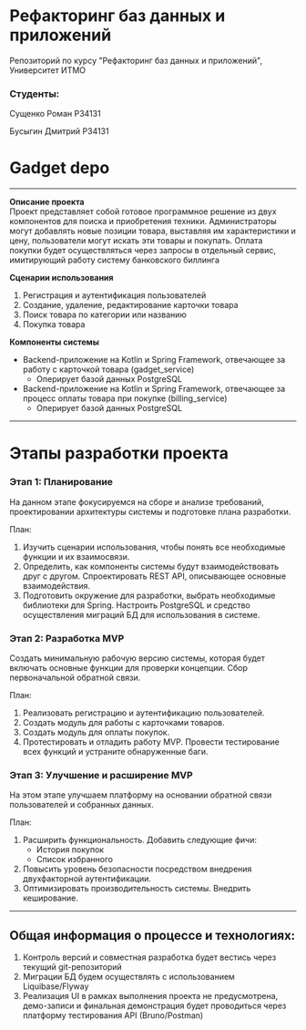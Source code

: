 # Рефакторинг баз данных и приложений
Репозиторий по курсу "Рефакторинг баз данных и приложений", Университет ИТМО

### Студенты:
Сущенко Роман P34131

Бусыгин Дмитрий P34131

# Gadget depo

---

**Описание проекта**  
Проект представляет собой готовое программное решение из двух компонентов для поиска и приобретения техники.
Администраторы могут добавлять новые позиции товара, выставляя им характеристики и цену, пользователи могут искать эти товары и покупать.
Оплата покупки будет осуществляться через запросы в отдельный сервис, имитирующий работу систему банковского биллинга

**Сценарии использования**
1. Регистрация и аутентификация пользователей
2. Создание, удаление, редактирование карточки товара
3. Поиск товара по категории или названию
4. Покупка товара

**Компоненты системы**
* Backend-приложение на Kotlin и Spring Framework, отвечающее за работу с карточкой товара (gadget_service)
  * Оперирует базой данных PostgreSQL 
* Backend-приложение на Kotlin и Spring Framework, отвечающее за процесс оплаты товара при покупке (billing_service)
  * Оперирует базой данных PostgreSQL

---

# Этапы разработки проекта

### Этап 1: Планирование

На данном этапе фокусируемся на сборе и анализе требований, проектировании архитектуры системы и подготовке плана разработки.

План:
1. Изучить сценарии использования, чтобы понять все необходимые функции и их взаимосвязи.
2. Определить, как компоненты системы будут взаимодействовать друг с другом. Спроектировать REST API, описывающее основные взаимодействия.
3. Подготовить окружение для разработки, выбрать необходимые библиотеки для Spring. Настроить PostgreSQL и средство осуществления
миграций БД для использования в системе.

### Этап 2: Разработка MVP 

Создать минимальную рабочую версию системы, которая будет включать основные функции для проверки концепции. Сбор первоначальной обратной связи.

План:
1. Реализовать регистрацию и аутентификацию пользователей.
2. Создать модуль для работы с карточками товаров.
3. Создать модуль для оплаты покупок.
4. Протестировать и отладить работу MVP. Провести тестирование всех функций и устраните обнаруженные баги.

### Этап 3: Улучшение и расширение MVP

На этом этапе улучшаем платформу на основании обратной связи пользователей и собранных данных.

План:
1. Расширить функциональность. Добавить следующие фичи:
   - История покупок
   - Список избранного
2. Повысить уровень безопасности посредством внедрения двухфакторной аутентификации.
3. Оптимизировать производительность системы. Внедрить кеширование.

------

## Общая информация о процессе и технологиях:
1. Контроль версий и совместная разработка будет вестись через текущий git-репозиторий
2. Миграции БД будем осуществлять с использованием Liquibase/Flyway
3. Реализация UI в рамках выполнения проекта не предусмотрена, демо-записи и финальная демонстрация будет проводиться через платформу тестирования API (Bruno/Postman)

